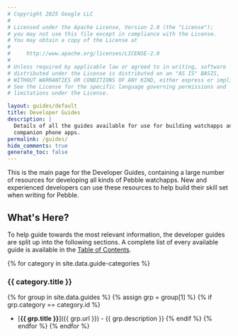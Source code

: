 ```yaml
---
# Copyright 2025 Google LLC
#
# Licensed under the Apache License, Version 2.0 (the "License");
# you may not use this file except in compliance with the License.
# You may obtain a copy of the License at
#
#     http://www.apache.org/licenses/LICENSE-2.0
#
# Unless required by applicable law or agreed to in writing, software
# distributed under the License is distributed on an "AS IS" BASIS,
# WITHOUT WARRANTIES OR CONDITIONS OF ANY KIND, either express or implied.
# See the License for the specific language governing permissions and
# limitations under the License.

layout: guides/default
title: Developer Guides
description: |
  Details of all the guides available for use for building watchapps and
  companion phone apps.
permalink: /guides/
hide_comments: true
generate_toc: false
---
```


This is the main page for the Developer Guides, containing a large number of
resources for developing all kinds of Pebble watchapps. New and experienced
developers can use these resources to help build their skill set when writing
for Pebble.

## What's Here?

To help guide towards the most relevant information, the developer guides are
split up into the following sections. A complete list of every available guide
is available in the [Table of Contents](/guides/toc).

{% for category in site.data.guide-categories %}
### {{ category.title }}
{% for group in site.data.guides %}
  {% assign grp = group[1] %}
  {% if grp.category == category.id %}
  * [**{{ grp.title }}**]({{ grp.url }}) - {{ grp.description }}
  {% endif %}
{% endfor %}
{% endfor %}